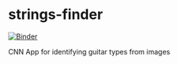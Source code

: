 # strings-finder
[![Binder](https://mybinder.org/badge_logo.svg)](https://mybinder.org/v2/gh/manaliveish/strings-finder/HEAD?urlpath=%2Fvoila%2Frender%2FStringsFinder.ipynb)


CNN App for identifying guitar types from images
